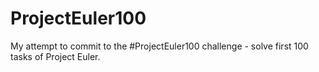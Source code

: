 # ProjectEuler100
My attempt to commit to the #ProjectEuler100 challenge - solve first 100 tasks of Project Euler.
